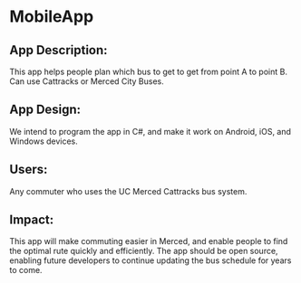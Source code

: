 # MobileApp

## App Description:

This app helps people plan which bus to get to get from point A to point B. Can use Cattracks or Merced City Buses.

## App Design:

We intend to program the app in C#, and make it work on Android, iOS, and Windows devices.


## Users:

Any commuter who uses the UC Merced Cattracks bus system.


## Impact:

This app will make commuting easier in Merced, and enable people to find the optimal rute quickly and efficiently. The app should be open source, enabling future developers to continue updating the bus schedule for years to come.
